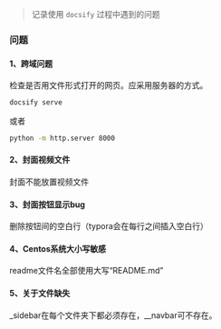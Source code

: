 > 记录使用 `docsify` 过程中遇到的问题

### 问题

#### 1、跨域问题

检查是否用文件形式打开的网页。应采用服务器的方式。

```sh
docsify serve
```

或者

```sh
python -m http.server 8000
```

#### 2、封面视频文件

封面不能放置视频文件

#### 3、封面按钮显示bug

删除按钮间的空白行（typora会在每行之间插入空白行）

#### 4、Centos系统大小写敏感

readme文件名全部使用大写“README.md”

#### 5、关于文件缺失

_sidebar在每个文件夹下都必须存在，__navbar可不存在。
